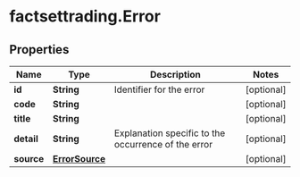 # factsettrading.Error

## Properties

Name | Type | Description | Notes
------------ | ------------- | ------------- | -------------
**id** | **String** | Identifier for the error | [optional] 
**code** | **String** |  | [optional] 
**title** | **String** |  | [optional] 
**detail** | **String** | Explanation specific to the occurrence of the error | [optional] 
**source** | [**ErrorSource**](ErrorSource.md) |  | [optional] 


